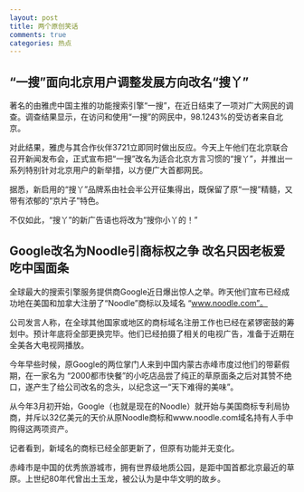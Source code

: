 ```yaml
---
layout: post
title: 两个原创笑话
comments: true
categories: 热点
---
```

## “一搜”面向北京用户调整发展方向改名“搜丫”

著名的由雅虎中国主推的功能搜索引擎“一搜”，在近日结束了一项对广大网民的调查。调查结果显示，在访问和使用“一搜”的网民中，98.1243%的受访者来自北京。

对此结果，雅虎与其合作伙伴3721立即同时做出反应。今天上午他们在北京联合召开新闻发布会，正式宣布把“一搜”改名为适合北京方言习惯的“搜丫”，并推出一系列特别针对北京用户的新举措，以方便广大首都网民。

据悉，新启用的“搜丫”品牌系由社会半公开征集得出，既保留了原“一搜”精髓，又带有浓郁的“京片子”特色。

不仅如此，“搜丫”的新广告语也将改为“搜你小丫的！” 

## Google改名为Noodle引商标权之争 改名只因老板爱吃中国面条

全球最大的搜索引擎服务提供商Google近日爆出惊人之举。昨天他们宣布已经成功地在美国和加拿大注册了“Noodle”商标以及域名 “www.noodle.com”。

公司发言人称，在全球其他国家或地区的商标域名注册工作也已经在紧锣密鼓的筹划中。预计年底将全部更换完毕。他们已经拍摄了相关的电视广告，准备于近期在全美各大电视网播放。

今年早些时候，原Google的两位掌门人来到中国内蒙古赤峰市度过他们的带薪假期，在一家名为 “2000都市快餐”的小吃店品尝了纯正的草原面条之后对其赞不绝口，遂产生了给公司改名的念头，以纪念这一“天下难得的美味”。

从今年3月初开始，Google（也就是现在的Noodle）就开始与美国商标专利局协商，并斥以32亿美元的天价从原Noodle商标和www.noodle.com域名持有人手中购得这两项资产。

记者看到，新域名的商标已经全部更新了，但原有功能并无变化。

赤峰市是中国的优秀旅游城市，拥有世界级地质公园，是距中国首都北京最近的草原。上世纪80年代曾出土玉龙，被公认为是中华文明的故乡。